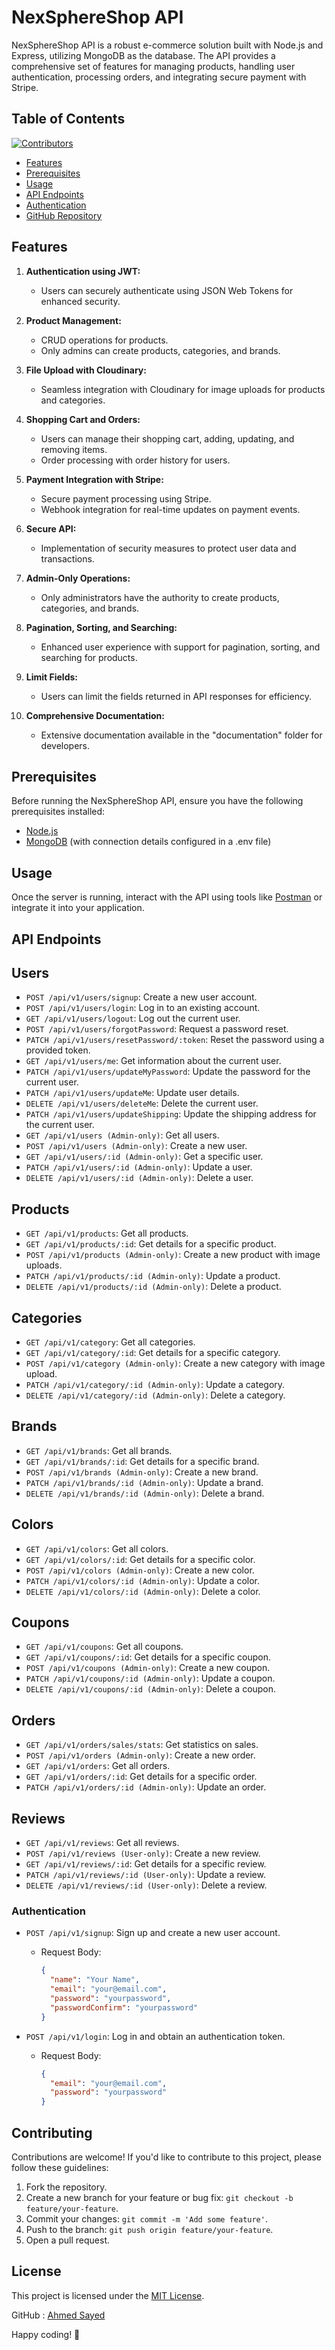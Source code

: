 # NexSphereShop API

NexSphereShop API is a robust e-commerce solution built with Node.js and Express, utilizing MongoDB as the database. The API provides a comprehensive set of features for managing products, handling user authentication, processing orders, and integrating secure payment with Stripe.

## Table of Contents

[![Contributors](https://img.shields.io/github/contributors/unRealAhmed/NexSphereShop-API.svg)](https://github.com/unRealAhmed/NexSphereShop-API/graphs/contributors)

- [Features](#features)
- [Prerequisites](#prerequisites)
- [Usage](#usage)
- [API Endpoints](#api-endpoints)
- [Authentication](#authentication)
- [GitHub Repository](#github-repository)

## Features

1. **Authentication using JWT:**

   - Users can securely authenticate using JSON Web Tokens for enhanced security.

2. **Product Management:**

   - CRUD operations for products.
   - Only admins can create products, categories, and brands.

3. **File Upload with Cloudinary:**

   - Seamless integration with Cloudinary for image uploads for products and categories.

4. **Shopping Cart and Orders:**

   - Users can manage their shopping cart, adding, updating, and removing items.
   - Order processing with order history for users.

5. **Payment Integration with Stripe:**

   - Secure payment processing using Stripe.
   - Webhook integration for real-time updates on payment events.

6. **Secure API:**

   - Implementation of security measures to protect user data and transactions.

7. **Admin-Only Operations:**

   - Only administrators have the authority to create products, categories, and brands.

8. **Pagination, Sorting, and Searching:**

   - Enhanced user experience with support for pagination, sorting, and searching for products.

9. **Limit Fields:**

   - Users can limit the fields returned in API responses for efficiency.

10. **Comprehensive Documentation:**
    - Extensive documentation available in the "documentation" folder for developers.

## Prerequisites

Before running the NexSphereShop API, ensure you have the following prerequisites installed:

- [Node.js](https://nodejs.org/)
- [MongoDB](https://www.mongodb.com/) (with connection details configured in a .env file)

## Usage

Once the server is running, interact with the API using tools like [Postman](https://www.postman.com/) or integrate it into your application.

## API Endpoints

## Users

- `POST /api/v1/users/signup`: Create a new user account.
- `POST /api/v1/users/login`: Log in to an existing account.
- `GET /api/v1/users/logout`: Log out the current user.
- `POST /api/v1/users/forgotPassword`: Request a password reset.
- `PATCH /api/v1/users/resetPassword/:token`: Reset the password using a provided token.
- `GET /api/v1/users/me`: Get information about the current user.
- `PATCH /api/v1/users/updateMyPassword`: Update the password for the current user.
- `PATCH /api/v1/users/updateMe`: Update user details.
- `DELETE /api/v1/users/deleteMe`: Delete the current user.
- `PATCH /api/v1/users/updateShipping`: Update the shipping address for the current user.
- `GET /api/v1/users (Admin-only)`: Get all users.
- `POST /api/v1/users (Admin-only)`: Create a new user.
- `GET /api/v1/users/:id (Admin-only)`: Get a specific user.
- `PATCH /api/v1/users/:id (Admin-only)`: Update a user.
- `DELETE /api/v1/users/:id (Admin-only)`: Delete a user.

## Products

- `GET /api/v1/products`: Get all products.
- `GET /api/v1/products/:id`: Get details for a specific product.
- `POST /api/v1/products (Admin-only)`: Create a new product with image uploads.
- `PATCH /api/v1/products/:id (Admin-only)`: Update a product.
- `DELETE /api/v1/products/:id (Admin-only)`: Delete a product.

## Categories

- `GET /api/v1/category`: Get all categories.
- `GET /api/v1/category/:id`: Get details for a specific category.
- `POST /api/v1/category (Admin-only)`: Create a new category with image upload.
- `PATCH /api/v1/category/:id (Admin-only)`: Update a category.
- `DELETE /api/v1/category/:id (Admin-only)`: Delete a category.

## Brands

- `GET /api/v1/brands`: Get all brands.
- `GET /api/v1/brands/:id`: Get details for a specific brand.
- `POST /api/v1/brands (Admin-only)`: Create a new brand.
- `PATCH /api/v1/brands/:id (Admin-only)`: Update a brand.
- `DELETE /api/v1/brands/:id (Admin-only)`: Delete a brand.

## Colors

- `GET /api/v1/colors`: Get all colors.
- `GET /api/v1/colors/:id`: Get details for a specific color.
- `POST /api/v1/colors (Admin-only)`: Create a new color.
- `PATCH /api/v1/colors/:id (Admin-only)`: Update a color.
- `DELETE /api/v1/colors/:id (Admin-only)`: Delete a color.

## Coupons

- `GET /api/v1/coupons`: Get all coupons.
- `GET /api/v1/coupons/:id`: Get details for a specific coupon.
- `POST /api/v1/coupons (Admin-only)`: Create a new coupon.
- `PATCH /api/v1/coupons/:id (Admin-only)`: Update a coupon.
- `DELETE /api/v1/coupons/:id (Admin-only)`: Delete a coupon.

## Orders

- `GET /api/v1/orders/sales/stats`: Get statistics on sales.
- `POST /api/v1/orders (Admin-only)`: Create a new order.
- `GET /api/v1/orders`: Get all orders.
- `GET /api/v1/orders/:id`: Get details for a specific order.
- `PATCH /api/v1/orders/:id (Admin-only)`: Update an order.

## Reviews

- `GET /api/v1/reviews`: Get all reviews.
- `POST /api/v1/reviews (User-only)`: Create a new review.
- `GET /api/v1/reviews/:id`: Get details for a specific review.
- `PATCH /api/v1/reviews/:id (User-only)`: Update a review.
- `DELETE /api/v1/reviews/:id (User-only)`: Delete a review.

### Authentication

- `POST /api/v1/signup`: Sign up and create a new user account.

  - Request Body:
    ```json
    {
      "name": "Your Name",
      "email": "your@email.com",
      "password": "yourpassword",
      "passwordConfirm": "yourpassword"
    }
    ```

- `POST /api/v1/login`: Log in and obtain an authentication token.
  - Request Body:
    ```json
    {
      "email": "your@email.com",
      "password": "yourpassword"
    }
    ```

## Contributing

Contributions are welcome! If you'd like to contribute to this project, please follow these guidelines:

1. Fork the repository.
2. Create a new branch for your feature or bug fix: `git checkout -b feature/your-feature`.
3. Commit your changes: `git commit -m 'Add some feature'`.
4. Push to the branch: `git push origin feature/your-feature`.
5. Open a pull request.

## License

This project is licensed under the [MIT License](LICENSE).

GitHub : [Ahmed Sayed](https://github.com/unRealAhmed)

Happy coding! 🚀
